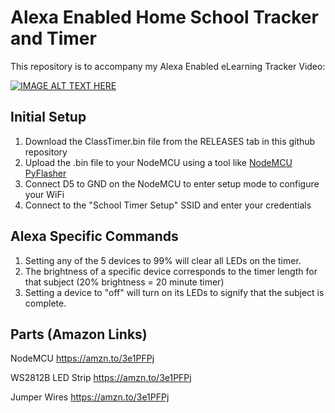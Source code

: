 # Alexa Enabled Home School Tracker and Timer

This repository is to accompany my Alexa Enabled eLearning Tracker Video:

[![IMAGE ALT TEXT HERE](https://img.youtube.com/vi/2j3UyrBjB4g/0.jpg)](https://www.youtube.com/watch?v=2j3UyrBjB4g)


## Initial Setup

1. Download the ClassTimer.bin file from the RELEASES tab in this github repository
2. Upload the .bin file to your NodeMCU using a tool like [NodeMCU PyFlasher](https://github.com/marcelstoer/nodemcu-pyflasher/releases)
3. Connect D5 to GND on the NodeMCU to enter setup mode to configure your WiFi
4. Connect to the "School Timer Setup" SSID and enter your credentials

## Alexa Specific Commands

1. Setting any of the 5 devices to 99% will clear all LEDs on the timer.
2. The brightness of a specific device corresponds to the timer length for that subject (20% brightness = 20 minute timer)
3. Setting a device to "off" will turn on its LEDs to signify that the subject is complete.



## Parts (Amazon Links)

NodeMCU	                	https://amzn.to/3e1PFPj


WS2812B LED Strip	 	https://amzn.to/3e1PFPj


Jumper Wires		          https://amzn.to/3e1PFPj
